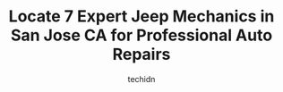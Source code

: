 ---
layout: ampstory
image: https://images.unsplash.com/photo-1626302592999-700a9a2383f3?ixlib=rb-4.0.3&ixid=MnwxMjA3fDB8MHxwaG90by1wYWdlfHx8fGVufDB8fHx8&auto=format&fit=crop&w=640&h=853&q=80
author: techidn
featured: false
description: Entrust your vehicle to the 7 best Jeep Mechanic in San Jose CA, USA and experience the difference they can make. With their extensive knowledge, state-of-the-art facilities, and commitment 
title: Locate 7 Expert Jeep Mechanics in San Jose CA for Professional Auto Repairs
cover:
   title: Locate 7 Expert Jeep Mechanics in San Jose CA for Professional Auto Repairs
   subtitle: Rickpate
   background: https://images.unsplash.com/photo-1626302592999-700a9a2383f3?ixlib=rb-4.0.3&ixid=MnwxMjA3fDB8MHxwaG90by1wYWdlfHx8fGVufDB8fHx8&auto=format&fit=crop&w=640&h=853&q=80

pages: 
 - layout: thirds
   top: <h1>#1 GIC Car Clinic</h1>
   bottom: "<p>I want to express my sincere thanks to the team at GIC Auto Clinic for their exceptional service in taking care of my vehicle and following up on all my warranty claim(s)</p>"
   background: https://www.knot35.com/toplist/wp-content/uploads/2023/06/best-jeep-mechanic-1-in-san-jose-ca-1685839900.jpeg
   backgroundblur: true
 - layout: thirds
   top: <h1>#2 4 Wheel Parts-Off Road Truck & Jeep 4x4 Parts</h1>
   bottom: "<p>550 W San Carlos St, San Jose, CA 95126, United States</p>"
   background: https://www.knot35.com/toplist/wp-content/uploads/2023/06/best-jeep-mechanic-2-in-san-jose-ca-1685839901.jpeg
   cta:
      link: https://www.knot35.com/toplist/locate-7-expert-jeep-mechanics-in-san-jose-ca-for-professional-auto-repairs/
      text: Locate 7 Expert Jeep Mechanics in San Jose CA for Professional Auto Repairs
 - layout: thirds
   top: <h1>#3 Townsends Automotive</h1>
   bottom: "<p>247 E St John St, San Jose, CA 95112, United States</p>"
   background: https://www.knot35.com/toplist/wp-content/uploads/2023/06/best-jeep-mechanic-3-in-san-jose-ca-1685839901.jpeg
   cta:
      link: https://www.knot35.com/toplist/locate-7-expert-jeep-mechanics-in-san-jose-ca-for-professional-auto-repairs/
      text: Locate 7 Expert Jeep Mechanics in San Jose CA for Professional Auto Repairs
 - layout: thirds
   top: <h1>#4 Alvins Auto Center</h1>
   bottom: "<p>850 Lincoln Ave, San Jose, CA 95126, United States</p>"
   background: https://images.unsplash.com/photo-1536745287225-21d689278fd1?ixlib=rb-4.0.3&ixid=MnwxMjA3fDB8MHxwaG90by1wYWdlfHx8fGVufDB8fHx8&auto=format&fit=crop&w=640&h=853&q=80
   cta:
      link: https://www.knot35.com/toplist/locate-7-expert-jeep-mechanics-in-san-jose-ca-for-professional-auto-repairs/
      text: Locate 7 Expert Jeep Mechanics in San Jose CA for Professional Auto Repairs
 - layout: thirds
   top: <h1>#5 Robbies Automotive Service and Repair</h1>
   bottom: "<p>151 Tully Rd, San Jose, CA 95111, United States</p>"
   background: https://images.unsplash.com/photo-1609083590460-7b8cc0ca65f8?ixlib=rb-4.0.3&ixid=MnwxMjA3fDB8MHxwaG90by1wYWdlfHx8fGVufDB8fHx8&auto=format&fit=crop&w=640&h=853&q=80
   cta:
      link: https://www.knot35.com/toplist/locate-7-expert-jeep-mechanics-in-san-jose-ca-for-professional-auto-repairs/
      text: Locate 7 Expert Jeep Mechanics in San Jose CA for Professional Auto Repairs
 - layout: thirds
   top: <h1>#6 Mobile Auto Works</h1>
   bottom: "<p>1564 Sanborn Ave, San Jose, CA 95110, United States</p>"
   background: https://images.unsplash.com/photo-1618005182384-a83a8bd57fbe?ixlib=rb-4.0.3&ixid=MnwxMjA3fDB8MHxwaG90by1wYWdlfHx8fGVufDB8fHx8&auto=format&fit=crop&w=640&h=853&q=80
   cta:
      link: https://www.knot35.com/toplist/locate-7-expert-jeep-mechanics-in-san-jose-ca-for-professional-auto-repairs/
      text: Locate 7 Expert Jeep Mechanics in San Jose CA for Professional Auto Repairs
 - layout: thirds
   top: <h1>#7 Tres Amigos Auto Service Inc</h1>
   bottom: "<p>1061 N 11th St, San Jose, CA 95112, United States</p>"
   background: https://images.unsplash.com/photo-1547366785-564103df7e13?ixlib=rb-4.0.3&ixid=MnwxMjA3fDB8MHxwaG90by1wYWdlfHx8fGVufDB8fHx8&auto=format&fit=crop&w=640&h=853&q=80
   cta:
      link: https://www.knot35.com/toplist/locate-7-expert-jeep-mechanics-in-san-jose-ca-for-professional-auto-repairs/
      text: Locate 7 Expert Jeep Mechanics in San Jose CA for Professional Auto Repairs
 - layout: thirds
   middle: Continue reading...
   background: https://images.unsplash.com/photo-1527067829737-402993088e6b?ixlib=rb-4.0.3&ixid=MnwxMjA3fDB8MHxwaG90by1wYWdlfHx8fGVufDB8fHx8&auto=format&fit=crop&w=640&h=853&q=80
   cta:
      link: https://www.knot35.com/toplist/locate-7-expert-jeep-mechanics-in-san-jose-ca-for-professional-auto-repairs/
      text: Locate 7 Expert Jeep Mechanics in San Jose CA for Professional Auto Repairs
      
---